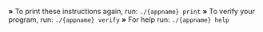  __»__ To print these instructions again, run: `./{appname} print`
 __»__ To verify your program, run: `./{appname} verify`
 __»__ For help run: `./{appname} help`
